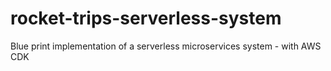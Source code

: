 # rocket-trips-serverless-system
Blue print implementation of a serverless microservices system - with AWS CDK

